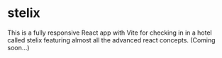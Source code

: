 # stelix

This is a fully responsive React app with Vite for checking in in a hotel called stelix featuring almost all the advanced react concepts. (Coming soon...)

